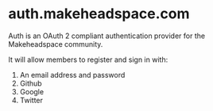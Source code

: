 # auth.makeheadspace.com

Auth is an OAuth 2 compliant authentication provider for the Makeheadspace
community.

It will allow members to register and sign in with:

1. An email address and password
2. Github
3. Google
4. Twitter
